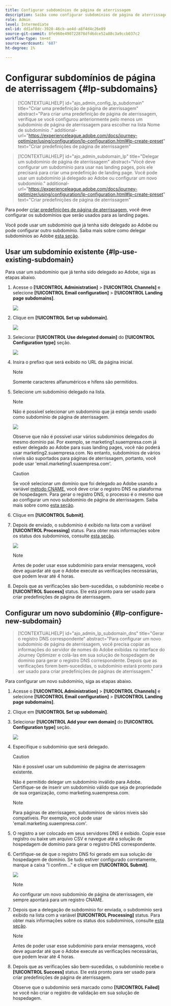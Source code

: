 ```yaml
---
title: Configurar subdomínios de página de aterrissagem
description: Saiba como configurar subdomínios de página de aterrissagem com o Journey Optimizer
role: Admin
level: Intermediate
exl-id: dd1af8dc-3920-46cb-ae4d-a8f4d4c26e89
source-git-commit: 8fe960e490722878dfd6dce52a88c3a9ccb037c2
workflow-type: tm+mt
source-wordcount: '687'
ht-degree: 1%

---
```


# Configurar subdomínios de página de aterrissagem {#lp-subdomains}

>[!CONTEXTUALHELP]
>id="ajo_admin_config_lp_subdomain"
>title="Criar uma predefinição de página de aterrissagem"
>abstract="Para criar uma predefinição de página de aterrissagem, verifique se você configurou anteriormente pelo menos um subdomínio de página de aterrissagem para escolher na lista Nome de subdomínio ."
>additional-url="https://experienceleague.adobe.com/docs/journey-optimizer/using/configuration/lp-configuration.html#lp-create-preset" text="Criar predefinições de página de aterrissagem"

>[!CONTEXTUALHELP]
>id="ajo_admin_subdomain_lp"
>title="Delegar um subdomínio de página de aterrissagem"
>abstract="Você deve configurar um subdomínio para usar nas landing pages, pois ele precisará para criar uma predefinição de landing page. Você pode usar um subdomínio já delegado ao Adobe ou configurar um novo subdomínio."
>additional-url="https://experienceleague.adobe.com/docs/journey-optimizer/using/configuration/lp-configuration.html#lp-create-preset" text="Criar predefinições de página de aterrissagem"

Para poder [criar predefinições de página de aterrissagem](lp-presets.md), você deve configurar os subdomínios que serão usados para as landing pages.

Você pode usar um subdomínio que já tenha sido delegado ao Adobe ou pode configurar outro subdomínio. Saiba mais sobre como delegar subdomínios ao Adobe [esta seção](delegate-subdomain.md).

## Usar um subdomínio existente {#lp-use-existing-subdomain}

Para usar um subdomínio que já tenha sido delegado ao Adobe, siga as etapas abaixo.

1. Acesse o **[!UICONTROL Administration]** > **[!UICONTROL Channels]** e selecione **[!UICONTROL Email configuration]** > **[!UICONTROL Landing page subdomains]**.

   ![](assets/lp_access-subdomains.png)

1. Clique em **[!UICONTROL Set up subdomain]**.

   ![](assets/lp_set-up-subdomain.png)

1. Selecionar **[!UICONTROL Use delegated domain]** do **[!UICONTROL Configuration type]** seção.

   ![](assets/lp_use-delegated-subdomain.png)

1. Insira o prefixo que será exibido no URL da página inicial.

   >[!NOTE]
   >
   >Somente caracteres alfanuméricos e hifens são permitidos.

1. Selecione um subdomínio delegado na lista.

   >[!NOTE]
   >
   >Não é possível selecionar um subdomínio que já esteja sendo usado como subdomínio de página de aterrissagem.

   ![](assets/lp_prefix-and-subdomain.png)

   Observe que não é possível usar vários subdomínios delegados do mesmo domínio pai. Por exemplo, se marketing1.suaempresa.com já estiver delegado ao Adobe para suas landing pages, você não poderá usar marketing2.suaempresa.com. No entanto, subdomínios de vários níveis são suportados para páginas de aterrissagem, portanto, você pode usar &#39;email.marketing1.suaempresa.com&#39;.

   <!--For landing pages, multi-level subdomains are supported. For example, you can use 'email.marketing.yourcompany.com'.-->

   >[!CAUTION]
   >
   >Se você selecionar um domínio que foi delegado ao Adobe usando a variável [método CNAME](delegate-subdomain.md#cname-subdomain-delegation), você deve criar o registro DNS na plataforma de hospedagem. Para gerar o registro DNS, o processo é o mesmo que ao configurar um novo subdomínio de página de aterrissagem. Saiba mais sobre como [esta seção](#lp-configure-new-subdomain).

1. Clique em **[!UICONTROL Submit]**.

1. Depois de enviado, o subdomínio é exibido na lista com a variável **[!UICONTROL Processing]** status. Para obter mais informações sobre os status dos subdomínios, consulte [esta seção](access-subdomains.md).<!--Same statuses?-->

   ![](assets/lp_subdomain-processing.png)

   >[!NOTE]
   >
   >Antes de poder usar esse subdomínio para enviar mensagens, você deve aguardar até que o Adobe execute as verificações necessárias, que podem levar até 4 horas.<!--Learn more in [this section](delegate-subdomain.md#subdomain-validation).-->

1. Depois que as verificações são bem-sucedidas, o subdomínio recebe o **[!UICONTROL Success]** status. Ele está pronto para ser usado para criar predefinições de página de aterrissagem.

## Configurar um novo subdomínio {#lp-configure-new-subdomain}

>[!CONTEXTUALHELP]
>id="ajo_admin_lp_subdomain_dns"
>title="Gerar o registro DNS correspondente"
>abstract="Para configurar um novo subdomínio de página de aterrissagem, você precisa copiar as informações do servidor de nomes do Adobe exibidas na interface do Journey Optimizer e colá-las em sua solução de hospedagem de domínio para gerar o registro DNS correspondente. Depois que as verificações forem bem-sucedidas, o subdomínio estará pronto para ser usado para criar predefinições de páginas de aterrissagem."

Para configurar um novo subdomínio, siga as etapas abaixo.

1. Acesse o **[!UICONTROL Administration]** > **[!UICONTROL Channels]** e selecione **[!UICONTROL Email configuration]** > **[!UICONTROL Landing page subdomains]**.

1. Clique em **[!UICONTROL Set up subdomain]**.

1. Selecionar **[!UICONTROL Add your own domain]** do **[!UICONTROL Configuration type]** seção.

   ![](assets/lp_add-your-own-subdomain.png)

1. Especifique o subdomínio que será delegado.

   >[!CAUTION]
   >
   >Não é possível usar um subdomínio de página de aterrissagem existente.

   Não é permitido delegar um subdomínio inválido para Adobe. Certifique-se de inserir um subdomínio válido que seja de propriedade de sua organização, como marketing.suaempresa.com.

   >[!NOTE]
   >
   >Para páginas de aterrissagem, subdomínios de vários níveis são compatíveis. Por exemplo, você pode usar &#39;email.marketing.suaempresa.com&#39;.

   <!--Journey Optimizer currently does not support multiple subdomains of the same parent domain for landing page configuration-->

1. O registro a ser colocado em seus servidores DNS é exibido. Copie esse registro ou baixe um arquivo CSV e navegue até a solução de hospedagem de domínio para gerar o registro DNS correspondente.

1. Certifique-se de que o registro DNS foi gerado em sua solução de hospedagem de domínio. Se tudo estiver configurado corretamente, marque a caixa &quot;I confirm...&quot; e clique em **[!UICONTROL Submit]**.

   ![](assets/lp_add-your-own-subdomain-confirm.png)

   >[!NOTE]
   >
   >Ao configurar um novo subdomínio de página de aterrissagem, ele sempre apontará para um registro CNAME.

1. Depois que a delegação de subdomínio for enviada, o subdomínio será exibido na lista com a variável **[!UICONTROL Processing]** status. Para obter mais informações sobre os status dos subdomínios, consulte [esta seção](access-subdomains.md).<!--Same statuses?-->

   >[!NOTE]
   >
   >Antes de poder usar esse subdomínio para enviar mensagens, você deve aguardar até que o Adobe execute as verificações necessárias, que podem levar até 4 horas.<!--Learn more in [this section](#subdomain-validation).-->

1. Depois que as verificações são bem-sucedidas, o subdomínio recebe o **[!UICONTROL Success]** status. Ele está pronto para ser usado para criar predefinições de página de aterrissagem.

   Observe que o subdomínio será marcado como **[!UICONTROL Failed]** se você não criar o registro de validação em sua solução de hospedagem.
